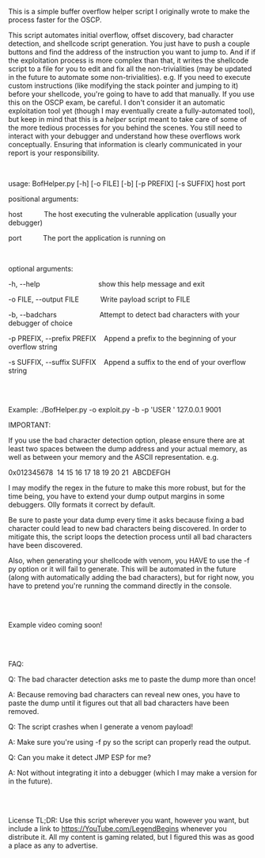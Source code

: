This is a simple buffer overflow helper script I originally wrote to make the process faster for the OSCP.

This script automates initial overflow, offset discovery, bad character detection, and shellcode script generation. You just have to push a couple buttons and find the address of the instruction you want to jump to. And if if the exploitation process is more complex than that, it writes the shellcode script to a file for you to edit and fix all the non-trivialities (may be updated in the future to automate some non-trivialities). e.g. If you need to execute custom instructions (like modifying the stack pointer and jumping to it) before your shellcode, you're going to have to add that manually. If you use this on the OSCP exam, be careful. I don't consider it an automatic exploitation tool yet (though I may eventually create a fully-automated tool), but keep in mind that this is a _helper_ script meant to take care of some of the more tedious processes for you behind the scenes. You still need to interact with your debugger and understand how these overflows work conceptually. Ensuring that information is clearly communicated in your report is your responsibility.


<br />

usage: BofHelper.py [-h] [-o FILE] [-b] [-p PREFIX] [-s SUFFIX] host port
<br />

positional arguments:

  host &nbsp;&nbsp;&nbsp;&nbsp;&nbsp;&nbsp;&nbsp;&nbsp;&nbsp;&nbsp;The host executing the vulnerable application (usually
                        your debugger)
                        
  port &nbsp;&nbsp;&nbsp;&nbsp;&nbsp;&nbsp;&nbsp;&nbsp;&nbsp;&nbsp;The port the application is running on

<br />

optional arguments:

  -h, --help &nbsp;&nbsp;&nbsp;&nbsp;&nbsp;&nbsp;&nbsp;&nbsp;&nbsp;&nbsp;&nbsp;&nbsp;&nbsp;&nbsp;&nbsp;&nbsp;&nbsp;&nbsp;&nbsp;&nbsp;&nbsp;&nbsp;&nbsp;&nbsp;&nbsp;&nbsp;&nbsp;&nbsp;&nbsp;show this help message and exit
  
  -o FILE, --output FILE &nbsp;&nbsp;&nbsp;&nbsp;&nbsp;&nbsp;&nbsp;&nbsp;&nbsp;&nbsp;Write payload script to FILE
                        
  -b, --badchars &nbsp;&nbsp;&nbsp;&nbsp;&nbsp;&nbsp;&nbsp;&nbsp;&nbsp;&nbsp;&nbsp;&nbsp;&nbsp;&nbsp;&nbsp;&nbsp;&nbsp;&nbsp;&nbsp;&nbsp; Attempt to detect bad characters with your debugger of choice
  
  -p PREFIX, --prefix PREFIX &nbsp;&nbsp;&nbsp;Append a prefix to the beginning of your overflow string
                        
  -s SUFFIX, --suffix SUFFIX &nbsp;&nbsp;&nbsp;Append a suffix to the end of your overflow string

<br /><br />

Example: ./BofHelper.py -o exploit.py -b -p 'USER ' 127.0.0.1 9001

IMPORTANT: 

If you use the bad character detection option, please ensure there are at least two spaces between the dump address and your actual memory, as well as between your memory and the ASCII representation. e.g.

0x012345678 &nbsp;14 15 16 17 18 19 20 21&nbsp; ABCDEFGH

I may modify the regex in the future to make this more robust, but for the time being, you have to extend your dump output margins in some debuggers. Olly formats it correct by default.

Be sure to paste your data dump every time it asks because fixing a bad character could lead to new bad characters being discovered. In order to mitigate this, the script loops the detection process until all bad characters have been discovered.

Also, when generating your shellcode with venom, you HAVE to use the -f py option or it will fail to generate. This will be automated in the future (along with automatically adding the bad characters), but for right now, you have to pretend you're running the command directly in the console. 

<br /><br />

Example video coming soon!

<br /><br />

FAQ:

Q: The bad character detection asks me to paste the dump more than once!

A: Because removing bad characters can reveal new ones, you have to paste the dump until it figures out that all bad characters have been removed.

Q: The script crashes when I generate a venom payload!

A: Make sure you're using -f py so the script can properly read the output.

Q: Can you make it detect JMP ESP for me?

A: Not without integrating it into a debugger (which I may make a version for in the future).

<br /><br />

License TL;DR:
Use this script wherever you want, however you want, but include a link to https://YouTube.com/LegendBegins whenever you distribute it. All my content is gaming related, but I figured this was as good a place as any to advertise.

